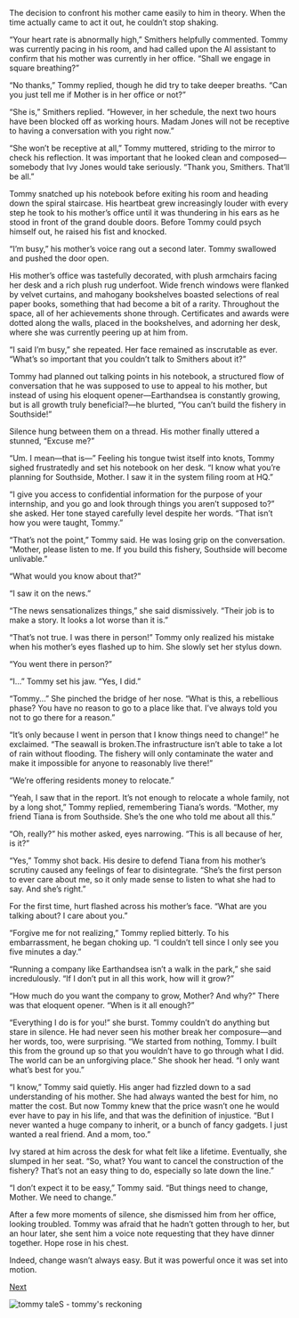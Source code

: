 The decision to confront his mother came easily to him in theory. When the time actually came to act it out, he couldn’t stop shaking. 

“Your heart rate is abnormally high,” Smithers helpfully commented. Tommy was currently pacing in his room, and had called upon the AI assistant to confirm that his mother was currently in her office. “Shall we engage in square breathing?”

“No thanks,” Tommy replied, though he did try to take deeper breaths. “Can you just tell me if Mother is in her office or not?” 

“She is,” Smithers replied. “However, in her schedule, the next two hours have been blocked off as working hours. Madam Jones will not be receptive to having a conversation with you right now.” 

“She won’t be receptive at all,” Tommy muttered, striding to the mirror to check his reflection. It was important that he looked clean and composed—somebody that Ivy Jones would take seriously. “Thank you, Smithers. That’ll be all.” 

Tommy snatched up his notebook before exiting his room and heading down the spiral staircase. His heartbeat grew increasingly louder with every step he took to his mother’s office until it was thundering in his ears as he stood in front of the grand double doors. Before Tommy could psych himself out, he raised his fist and knocked.

“I’m busy,” his mother’s voice rang out a second later. Tommy swallowed and pushed the door open. 

His mother’s office was tastefully decorated, with plush armchairs facing her desk and a rich plush rug underfoot. Wide french windows were flanked by velvet curtains, and mahogany bookshelves boasted selections of real paper books, something that had become a bit of a rarity. Throughout the space, all of her achievements shone through. Certificates and awards were dotted along the walls, placed in the bookshelves, and adorning her desk, where she was currently peering up at him from. 

“I said I’m busy,” she repeated. Her face remained as inscrutable as ever. “What’s so important that you couldn’t talk to Smithers about it?” 

Tommy had planned out talking points in his notebook, a structured flow of conversation that he was supposed to use to appeal to his mother, but instead of using his eloquent opener—Earthandsea is constantly growing, but is all growth truly beneficial?—he blurted, “You can’t build the fishery in Southside!”

Silence hung between them on a thread. His mother finally uttered a stunned, “Excuse me?”

“Um. I mean—that is—” Feeling his tongue twist itself into knots, Tommy sighed frustratedly and set his notebook on her desk. “I know what you’re planning for Southside, Mother. I saw it in the system filing room at HQ.” 

“I give you access to confidential information for the purpose of your internship, and you go and look through things you aren’t supposed to?” she asked. Her tone stayed carefully level despite her words. “That isn’t how you were taught, Tommy.”

“That’s not the point,” Tommy said. He was losing grip on the conversation. “Mother, please listen to me. If you build this fishery, Southside will become unlivable.”

“What would you know about that?”

“I saw it on the news.”

“The news sensationalizes things,” she said dismissively. “Their job is to make a story. It looks a lot worse than it is.”

“That’s not true. I was there in person!” Tommy only realized his mistake when his mother’s eyes flashed up to him. She slowly set her stylus down.

“You went there in person?” 

“I…” Tommy set his jaw. “Yes, I did.” 

 “Tommy…” She pinched the bridge of her nose. “What is this, a rebellious phase? You have no reason to go to a place like that. I’ve always told you not to go there for a reason.”

“It’s only because I went in person that I know things need to change!” he exclaimed. “The seawall is broken.The infrastructure isn’t able to take a lot of rain without flooding. The fishery will only contaminate the water and make it impossible for anyone to reasonably live there!” 

“We’re offering residents money to relocate.”

“Yeah, I saw that in the report. It’s not enough to relocate a whole family, not by a long shot,” Tommy replied, remembering Tiana’s words. “Mother, my friend Tiana is from Southside. She’s the one who told me about all this.”

“Oh, really?” his mother asked, eyes narrowing. “This is all because of her, is it?”

“Yes,” Tommy shot back. His desire to defend Tiana from his mother’s scrutiny caused any feelings of fear to disintegrate. “She’s the first person to ever care about me, so it only made sense to listen to what she had to say. And she’s right.”

For the first time, hurt flashed across his mother’s face. “What are you talking about? I care about you.”

“Forgive me for not realizing,” Tommy replied bitterly. To his embarrassment, he began choking up. “I couldn’t tell since I only see you five minutes a day.”

“Running a company like Earthandsea isn’t a walk in the park,” she said incredulously. “If I don’t put in all this work, how will it grow?” 

“How much do you want the company to grow, Mother? And why?” There was that eloquent opener. “When is it all enough?” 

“Everything I do is for you!” she burst. Tommy couldn’t do anything but stare in silence. He had never seen his mother break her composure—and her words, too, were surprising. “We started from nothing, Tommy. I built this from the ground up so that you wouldn’t have to go through what I did. The world can be an unforgiving place.” She shook her head. “I only want what’s best for you.” 

“I know,” Tommy said quietly. His anger had fizzled down to a sad understanding of his mother. She had always wanted the best for him, no matter the cost. But now Tommy knew that the price wasn’t one he would ever have to pay in his life, and that was the definition of injustice. “But I never wanted a huge company to inherit, or a bunch of fancy gadgets. I just wanted a real friend. And a mom, too.”

Ivy stared at him across the desk for what felt like a lifetime. Eventually, she slumped in her seat. “So, what? You want to cancel the construction of the fishery? That’s not an easy thing to do, especially so late down the line.” 

“I don’t expect it to be easy,” Tommy said. “But things need to change, Mother. We need to change.”

After a few more moments of silence, she dismissed him from her office, looking troubled. Tommy was afraid that he hadn’t gotten through to her, but an hour later, she sent him a voice note requesting that they have dinner together. Hope rose in his chest.

Indeed, change wasn’t always easy. But it was powerful once it was set into motion.

[Next](https://dorsadanesh.github.io/RisingTides-Sink-or-Swim/tommy-good.html)

![tommy taleS - tommy's reckoning](https://github.com/dorsadanesh/RisingTides-Sink-or-Swim/assets/114564837/b52bd5ec-da44-4cb6-9376-6a5ee44c9559)
